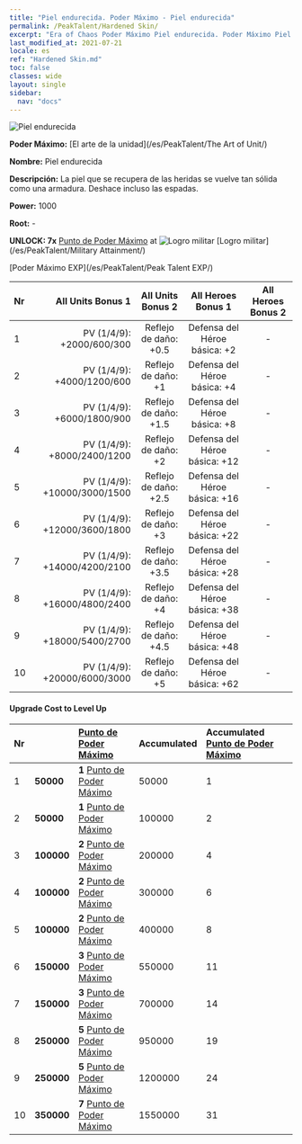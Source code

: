 ```yaml
---
title: "Piel endurecida. Poder Máximo - Piel endurecida"
permalink: /PeakTalent/Hardened Skin/
excerpt: "Era of Chaos Poder Máximo Piel endurecida. Poder Máximo Piel endurecida. Piel endurecida"
last_modified_at: 2021-07-21
locale: es
ref: "Hardened Skin.md"
toc: false
classes: wide
layout: single
sidebar:
  nav: "docs"
---
```


  ![Piel endurecida](/images/pt/talent_2007.png)

  **Poder Máximo:** [El arte de la unidad](/es/PeakTalent/The Art of Unit/)

  **Nombre:** Piel endurecida

  **Descripción:** La piel que se recupera de las heridas se vuelve tan sólida como una armadura. Deshace incluso las espadas.

  **Power:** 1000

  **Root:** -

  **UNLOCK: 7x** [Punto de Poder Máximo](/ItemsES/con_934/) at ![Logro militar](/images/pt/talent_2006.png) [Logro militar](/es/PeakTalent/Military Attainment/)

  [Poder Máximo EXP](/es/PeakTalent/Peak Talent EXP/)

  | Nr | All Units Bonus 1 | All Units Bonus 2 | All Heroes Bonus 1 | All Heroes Bonus 2 |
  |:---|--------------:|:-------------:|:-------------:|:-------------:|
  | 1 | PV (1/4/9): +2000/600/300 | Reflejo de daño: +0.5 | Defensa del Héroe básica: +2 | - |
  | 2 | PV (1/4/9): +4000/1200/600 | Reflejo de daño: +1 | Defensa del Héroe básica: +4 | - |
  | 3 | PV (1/4/9): +6000/1800/900 | Reflejo de daño: +1.5 | Defensa del Héroe básica: +8 | - |
  | 4 | PV (1/4/9): +8000/2400/1200 | Reflejo de daño: +2 | Defensa del Héroe básica: +12 | - |
  | 5 | PV (1/4/9): +10000/3000/1500 | Reflejo de daño: +2.5 | Defensa del Héroe básica: +16 | - |
  | 6 | PV (1/4/9): +12000/3600/1800 | Reflejo de daño: +3 | Defensa del Héroe básica: +22 | - |
  | 7 | PV (1/4/9): +14000/4200/2100 | Reflejo de daño: +3.5 | Defensa del Héroe básica: +28 | - |
  | 8 | PV (1/4/9): +16000/4800/2400 | Reflejo de daño: +4 | Defensa del Héroe básica: +38 | - |
  | 9 | PV (1/4/9): +18000/5400/2700 | Reflejo de daño: +4.5 | Defensa del Héroe básica: +48 | - |
  | 10 | PV (1/4/9): +20000/6000/3000 | Reflejo de daño: +5 | Defensa del Héroe básica: +62 | - |


#### Upgrade Cost to Level Up

  | Nr | <i class="fas fa-coins"/> | [Punto de Poder Máximo](/ItemsES/con_934/) | Accumulated <i class="fas fa-coins"/> | Accumulated [Punto de Poder Máximo](/ItemsES/con_934/) |
  |:---|:--------------|:-------------|:-------------|:-------------|
  | 1 | **50000** | **1** [Punto de Poder Máximo](/ItemsES/con_934/) | 50000 | 1 |
  | 2 | **50000** | **1** [Punto de Poder Máximo](/ItemsES/con_934/) | 100000 | 2 |
  | 3 | **100000** | **2** [Punto de Poder Máximo](/ItemsES/con_934/) | 200000 | 4 |
  | 4 | **100000** | **2** [Punto de Poder Máximo](/ItemsES/con_934/) | 300000 | 6 |
  | 5 | **100000** | **2** [Punto de Poder Máximo](/ItemsES/con_934/) | 400000 | 8 |
  | 6 | **150000** | **3** [Punto de Poder Máximo](/ItemsES/con_934/) | 550000 | 11 |
  | 7 | **150000** | **3** [Punto de Poder Máximo](/ItemsES/con_934/) | 700000 | 14 |
  | 8 | **250000** | **5** [Punto de Poder Máximo](/ItemsES/con_934/) | 950000 | 19 |
  | 9 | **250000** | **5** [Punto de Poder Máximo](/ItemsES/con_934/) | 1200000 | 24 |
  | 10 | **350000** | **7** [Punto de Poder Máximo](/ItemsES/con_934/) | 1550000 | 31 |
